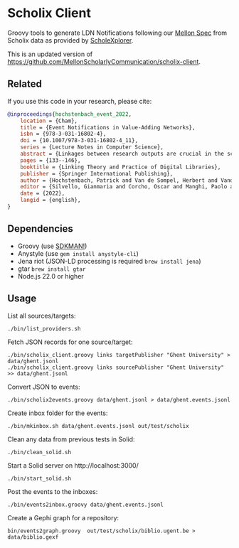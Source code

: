 # Scholix Client

Groovy tools to generate LDN Notifications following our [Mellon Spec](https://mellonscholarlycommunication.github.io/spec-notifications/#the-artifact-context) from Scholix data as provided by [ScholeXplorer](https://scholexplorer.openaire.eu/#/).

This is an updated version of https://github.com/MellonScholarlyCommunication/scholix-client.

## Related

If you use this code in your research, please cite:

```bibtex
@inproceedings{hochstenbach_event_2022,
	location = {Cham},
	title = {Event Notifications in Value-Adding Networks},
	isbn = {978-3-031-16802-4},
	doi = {10.1007/978-3-031-16802-4_11},
	series = {Lecture Notes in Computer Science},
	abstract = {Linkages between research outputs are crucial in the scholarly knowledge graph. They include online citations, but also links between versions that differ according to various dimensions and links to resources that were used to arrive at research results. In current scholarly communication systems this information is only made available post factum and is obtained via elaborate batch processing. In this paper we report on work aimed at making linkages available in real-time, in which an alternative, decentralised scholarly communication network is considered that consists of interacting data nodes that host artifacts and service nodes that add value to artifacts. The first result of this work, the “Event Notifications in Value-Adding Networks” specification, details interoperability requirements for the exchange real-time life-cycle information pertaining to artifacts using Linked Data Notifications. In an experiment, we applied our specification to one particular use-case: distributing Scholix data-literature links to a network of Belgian institutional repositories by a national service node. The results of our experiment confirm the potential of our approach and provide a framework to create a network of interacting nodes implementing the core scholarly functions (registration, certification, awareness and archiving) in a decentralized and decoupled way.},
	pages = {133--146},
	booktitle = {Linking Theory and Practice of Digital Libraries},
	publisher = {Springer International Publishing},
	author = {Hochstenbach, Patrick and Van de Sompel, Herbert and Vander Sande, Miel and Dedecker, Ruben and Verborgh, Ruben},
	editor = {Silvello, Gianmaria and Corcho, Oscar and Manghi, Paolo and Di Nunzio, Giorgio Maria and Golub, Koraljka and Ferro, Nicola and Poggi, Antonella},
	date = {2022},
	langid = {english},
}
```

## Dependencies

- Groovy (use [SDKMAN!](https://sdkman.io))
- Anystyle (use `gem install anystyle-cli`)
- Jena riot (JSON-LD processing is required `brew install jena`)
- gtar `brew install gtar`
- Node.js 22.0 or higher
  
## Usage

List all sources/targets:

```
./bin/list_providers.sh
```

Fetch JSON records for one source/target:

```
./bin/scholix_client.groovy links targetPublisher "Ghent University" > data/ghent.jsonl
./bin/scholix_client.groovy links sourcePublisher "Ghent University" >> data/ghent.jsonl
```

Convert JSON to events:

```
./bin/scholix2events.groovy data/ghent.jsonl > data/ghent.events.jsonl
```

Create inbox folder for the events:

```
./bin/mkinbox.sh data/ghent.events.jsonl out/test/scholix
```

Clean any data from previous tests in Solid:

```
./bin/clean_solid.sh
```

Start a Solid server on http://localhost:3000/

```
./bin/start_solid.sh
```

Post the events to the inboxes:

```
./bin/events2inbox.groovy data/ghent.events.jsonl
```

Create a Gephi graph for a repository:

```
bin/events2graph.groovy  out/test/scholix/biblio.ugent.be > data/biblio.gexf
```
